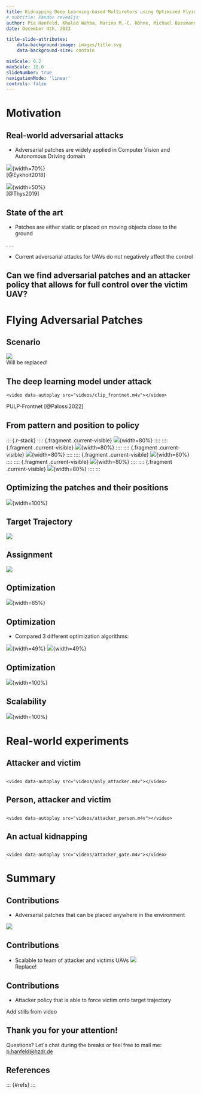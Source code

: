 ```yaml
---
title: Kidnapping Deep Learning-based Multirotors using Optimized Flying Adversarial Patches
# subtitle: Pandoc revealjs
author: Pia Hanfeld, Khaled Wahba, Marina M.-C. Höhne, Michael Bussmann, Wolfgang Hönig
date: December 4th, 2023

title-slide-attributes:
    data-background-image: images/title.svg
    data-background-size: contain

minScale: 0.2
maxScale: 10.0
slideNumber: true
navigationMode: 'linear'
controls: false
---
```

# Motivation
## Real-world adversarial attacks
* Adversarial patches are widely applied in Computer Vision and Autonomous Driving domain


![](images/patch_stop_signs.svg){width=70%}\
[@Eykholt2018]

![](images/patch_cv.svg){width=50%}\
[@Thys2019]

## State of the art
- Patches are either static or placed on moving objects close to the ground

. . .

- Current adversarial attacks for UAVs do not negatively affect the control

## Can we find adversarial patches and an attacker policy that allows for full control over the victim UAV?

# Flying Adversarial Patches
## Scenario

![](images/overview_v7.png)\
Will be replaced!

## The deep learning model under attack

```{=html}
<video data-autoplay src="videos/clip_frontnet.m4v"></video>
```
PULP-Frontnet [@Palossi2022]


## From pattern and position to policy
::: {.r-stack}
:::: {.fragment .current-visible}
![](images/retrieve_policy_1_1.png){width=80%}
::::
:::: {.fragment .current-visible}
![](images/retrieve_policy_1_2.png){width=80%}
::::
:::: {.fragment .current-visible}
![](images/retrieve_policy_1_3.png){width=80%}
::::
:::: {.fragment .current-visible}
![](images/retrieve_policy_2_1.png){width=80%}
::::
:::: {.fragment .current-visible}
![](images/retrieve_policy_2_2.png){width=80%}
::::
:::: {.fragment .current-visible}
![](images/retrieve_policy_3.png){width=80%}
::::
:::

## Optimizing the patches and their positions
![](images/schematic_attack_1.svg){width=100%}

## Target Trajectory
![](images/target_trajectory.svg)

## Assignment
![](images/schematic_attack_2.svg)

## Optimization
![](images/schematic_attack_3.svg){width=65%}

## Optimization
* Compared 3 different optimization algorithms:

![](images/plot_exp1_2.svg){width=49%}
![](images/plot_exp1_3.svg){width=49%}

## Optimization
![](images/plot_exp1_1.svg){width=100%}

## Scalability
![](images/exp2.svg){width=100%}


# Real-world experiments
## Attacker and victim
## 
```{=html}
<video data-autoplay src="videos/only_attacker.m4v"></video>
```
## Person, attacker and victim
## 
```{=html}
<video data-autoplay src="videos/attacker_person.m4v"></video>
```
## An actual kidnapping
## 
```{=html}
<video data-autoplay src="videos/attacker_gate.m4v"></video>
```

# Summary
## Contributions
- Adversarial patches that can be placed anywhere in the environment

![](images/overview_v7.png)

## Contributions
- Scalable to team of attacker and victims UAVs
![](images/overview_v7.png)\
Replace!

## Contributions
- Attacker policy that is able to force victim onto target trajectory

Add stills from video

## Thank you for your attention!
Questions? Let's chat during the breaks or feel free to mail me: p.hanfeld@hzdr.de

## References
::: {#refs}
:::
